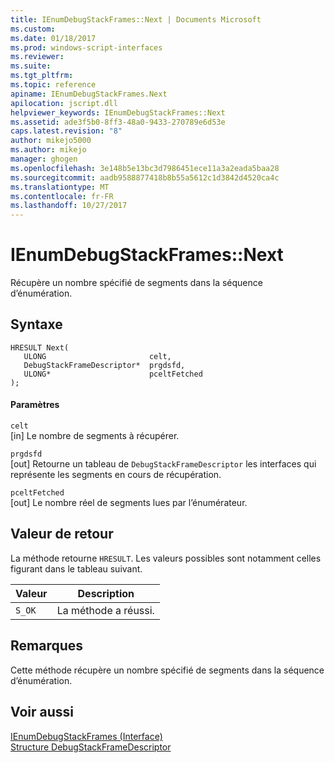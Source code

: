```yaml
---
title: IEnumDebugStackFrames::Next | Documents Microsoft
ms.custom: 
ms.date: 01/18/2017
ms.prod: windows-script-interfaces
ms.reviewer: 
ms.suite: 
ms.tgt_pltfrm: 
ms.topic: reference
apiname: IEnumDebugStackFrames.Next
apilocation: jscript.dll
helpviewer_keywords: IEnumDebugStackFrames::Next
ms.assetid: ade3f5b0-8ff3-48a0-9433-270789e6d53e
caps.latest.revision: "8"
author: mikejo5000
ms.author: mikejo
manager: ghogen
ms.openlocfilehash: 3e148b5e13bc3d7986451ece11a3a2eada5baa28
ms.sourcegitcommit: aadb9588877418b8b55a5612c1d3842d4520ca4c
ms.translationtype: MT
ms.contentlocale: fr-FR
ms.lasthandoff: 10/27/2017
---
```

# <a name="ienumdebugstackframesnext"></a>IEnumDebugStackFrames::Next
Récupère un nombre spécifié de segments dans la séquence d’énumération.  
  
## <a name="syntax"></a>Syntaxe  
  
```  
HRESULT Next(  
   ULONG                       celt,  
   DebugStackFrameDescriptor*  prgdsfd,  
   ULONG*                      pceltFetched  
);  
```  
  
#### <a name="parameters"></a>Paramètres  
 `celt`  
 [in] Le nombre de segments à récupérer.  
  
 `prgdsfd`  
 [out] Retourne un tableau de `DebugStackFrameDescriptor` les interfaces qui représente les segments en cours de récupération.  
  
 `pceltFetched`  
 [out] Le nombre réel de segments lues par l’énumérateur.  
  
## <a name="return-value"></a>Valeur de retour  
 La méthode retourne `HRESULT`. Les valeurs possibles sont notamment celles figurant dans le tableau suivant.  
  
|Valeur|Description|  
|-----------|-----------------|  
|`S_OK`|La méthode a réussi.|  
  
## <a name="remarks"></a>Remarques  
 Cette méthode récupère un nombre spécifié de segments dans la séquence d’énumération.  
  
## <a name="see-also"></a>Voir aussi  
 [IEnumDebugStackFrames (Interface)](../../winscript/reference/ienumdebugstackframes-interface.md)   
 [Structure DebugStackFrameDescriptor](../../winscript/reference/debugstackframedescriptor-structure.md)